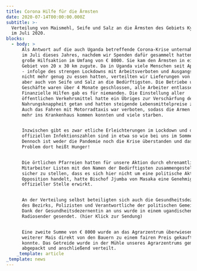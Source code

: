 ```yaml
---
title: Corona Hilfe für die Ärmsten
date: 2020-07-14T00:00:00.000Z
subtitle: >-
  Verteilung von Maismehl, Seife und Salz an die Ärmsten des Gebiets Kyamulibwa
  im Juli 2020.
blocks:
  - body: >
      Als Antwort auf die auch Uganda betreffende Corona-Krise unternahmen wir
      im Juli dieses Jahres, nachdem wir Spenden dafür gesammelt hatten, eine
      große Hilfsaktion im Umfang von € 8000. Sie kam den Ärmsten in einem
      Gebiet von 20 x 30 km zugute. Da in Uganda viele Menschen seit April 2020
      - infolge des strengen Lockdowns mit Arbeitsverboten und Ausgangssperren -
      nicht mehr genug zu essen hatten, verteilten wir Lieferungen von Maismehl,
      aber auch von Seife und Salz an die Bedürftigsten. Die Betriebe und
      Geschäfte waren über 4 Monate geschlossen, alle Arbeiter entlassen.
      Finanzielle Hilfen gab es für niemanden. Die Einstellung aller
      öffentlichen Verkehrsmittel hatte ein Übriges zur Verschärfung der
      Nahrungsknappheit getan und hatten steigende Lebensmittelpreise zur Folge.
      Auch das Fahren mit Motorradtaxis war verboten, sodass die Armen nicht
      mehr ins Krankenhaus kommen konnten und viele starben.


      Inzwischen gibt es zwar etliche Erleichterungen im Lockdown und die
      offiziellen Infektionszahlen sind in etwa so wie bei uns im Sommer.
      Dennoch ist weder die Pandemie noch die Krise überstanden und das größte
      Problem dort heißt Hunger!


      Die örtlichen Pfarreien hatten für unsere Aktion durch ehrenamtliche
      Mitarbeiter Listen mit den Namen der Bedürftigsten zusammengestellt. Um
      sicher zu stellen, dass es sich hier nicht um eine politische Aktion der
      Opposition handelt, hatte Bischof Jjumba von Masaka eine Genehmigung von
      offizieller Stelle erwirkt.


      An der Verteilung selbst beteiligten sich auch die Gesundheitsdezernentin
      des Bezirks, Polizisten und Verantwortliche der politischen Gemeinde. Der
      Dank der Gesundheitsdezernentin an uns wurde in einem ugandischen
      Radiosender gesendet. (hier Klick zur Sendung)


      Eine zweite Summe von € 8000 wurde an das Agrarzentrum überwiesen, damit
      weiterer Mais direkt von den Bauern zu einem fairen Preis gekauft werden
      konnte. Das Getreide wurde in der Mühle unseres Agrarzentrums gemahlen,
      abgepackt und anschließend verteilt.
    _template: article
_template: news
---
```


